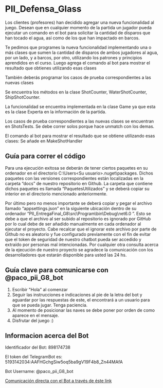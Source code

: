 # PII_Defensa_Glass

Los clientes (profesores) han decidido agregar una nueva funcionalidad al juego. Desean que en cualquier momento de la partida un jugador pueda ejecutar un comando en el bot para solicitar la cantidad de disparos que han tocado el agua, así como de los que han impactado en barcos.

Te pedimos que programes la nueva funcionalidad implementando una o más clases que sumen la cantidad de disparos de ambos jugadores al agua, por un lado, y a barcos, por otro, utilizando los patrones y principios aprendidos en el curso. 
Luego agrega el comando al bot para mostrar el resultado que obtienes utilizando esas clases

También deberás programar los casos de prueba correspondientes a las nuevas clases

Se encuentra los métodos en la clase ShotCounter, WaterShotCounter, ShipShotCounter.

La funcionalidad se encuentra implementada en la clase Game ya que esta es la clase Experta en la información de la partida.

Los casos de prueba correspondientes a las nuevas clases se encuentran en ShotsTests. Se debe correr solos porque hace unmatch con los demas. 

El comando al bot para mostrar el resultado que se obtiene utilizando esas clases: Se añade en MakeShotHandler
 

## Guía para correr el código

Para una ejecución exitosa se deberán de tener ciertos paquetes en su ordenador en el directorio C:\Users\<Su usuario>\.nuget\packages. Dichos paquetes con las versiones correspondientes están localizadas en  la carpeta “docs” de nuestro repositorio en Github. La carpeta que contiene dichos paquetes es llamada “PaquetesUtilizados” y se deberá copiar su interior en el directorio mencionado anteriormente.

Por último pero no menos importante se deberá copiar y pegar el archivo llamado “appsettings.json” en la siguiente ubicación dentro de su ordenador “PII_EntregaFinal_G8\src\Program\bin\Debug\net6.0 ”. Esto se debe a que el archivo al ser subido al repositorio es ignorado por GitHub por lo cual debe de ser añadido manualmente en cada ordenador al ejecutar el proyecto. Cabe recalcar que el ignorar este archivo por parte de Github no es aleatorio y fue configurado previamente con el fin de evitar que el token de seguridad de nuestro chatbot pueda ser accedido y extraído por personas mal intencionadas. Por cualquier otra consulta acerca de la ejecución de nuestro proyecto se agradece la comunicación con los desarrolladores que estarán disponible para usted las 24 hs.

## Guía clave para comunicarse con @paco_pii_G8_bot

1. Escribir "Hola" al comenzar
2. Seguir las instrucciones e indicaciones al pie de la letra del bot y aguardar por las respuestas de este, el encontrará a un usuario para que se pueda jugar. Tenga paciencia.
3. Al momento de posicionar las naves se debe poner por orden de como aparece en el mensaje.
4. Disfrutar del juego :)


## Informacion acerca del Bot
Identificador del Bot: 898174738

El token del TelegramBot es:  5193142034:AAFHGchgSiw5oq5ba9gV19F4b8_Zn44MAfA

Bot Username: @paco_pii_G8_bot

[Comunicación directa con el Bot a través de éste link](https://web.telegram.org/k/#@paco_pii_G8_bot)

